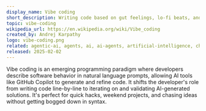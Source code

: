 ```yaml
---
display_name: Vibe coding
short_description: Writing code based on gut feelings, lo-fi beats, and blind trust in your AI assistant. No plan. Just vibes.
topic: vibe-coding
wikipedia_url: https://en.wikipedia.org/wiki/Vibe_coding
created_by: Andrej Karpathy
logo: vibe-coding.png
related: agentic-ai, agents, ai, ai-agents, artificial-intelligence, chatgpt, claude, copilot, cursor, deep-learning, foundation-models, gemini, generative-ai, github-copilot, large-language-model, llm, openai, machine-learning, neural-networks, transformers, vibe-coding-with-copilot
released: 2025-02-02
---
```

Vibe coding is an emerging programming paradigm where developers describe software behavior in natural language prompts, allowing AI tools like GitHub Copilot to generate and refine code. It shifts the developer's role from writing code line-by-line to iterating on and validating AI-generated solutions.  It's perfect for quick hacks, weekend projects, and chasing ideas without getting bogged down in syntax.
